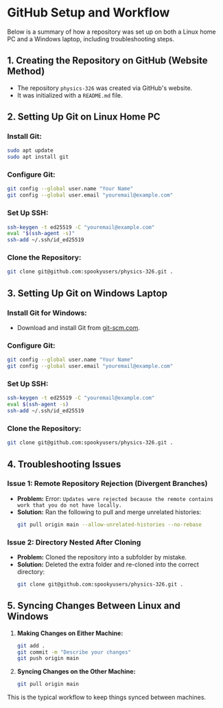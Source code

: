 
# GitHub Setup and Workflow

Below is a summary of how a repository was set up on both a Linux home PC and a Windows laptop, including troubleshooting steps.

## 1. Creating the Repository on GitHub (Website Method)
- The repository `physics-326` was created via GitHub's website.
- It was initialized with a `README.md` file.

## 2. Setting Up Git on Linux Home PC
### Install Git:
```bash
sudo apt update
sudo apt install git
```

### Configure Git:
```bash
git config --global user.name "Your Name"
git config --global user.email "youremail@example.com"
```

### Set Up SSH:
```bash
ssh-keygen -t ed25519 -C "youremail@example.com"
eval "$(ssh-agent -s)"
ssh-add ~/.ssh/id_ed25519
```

### Clone the Repository:
```bash
git clone git@github.com:spookyusers/physics-326.git .
```

## 3. Setting Up Git on Windows Laptop
### Install Git for Windows:
- Download and install Git from [git-scm.com](https://git-scm.com/download/win).

### Configure Git:
```bash
git config --global user.name "Your Name"
git config --global user.email "youremail@example.com"
```

### Set Up SSH:
```bash
ssh-keygen -t ed25519 -C "youremail@example.com"
eval $(ssh-agent -s)
ssh-add ~/.ssh/id_ed25519
```

### Clone the Repository:
```bash
git clone git@github.com:spookyusers/physics-326.git .
```

## 4. Troubleshooting Issues

### Issue 1: Remote Repository Rejection (Divergent Branches)
- **Problem:** Error: `Updates were rejected because the remote contains work that you do not have locally.`
- **Solution:** Ran the following to pull and merge unrelated histories:
  ```bash
  git pull origin main --allow-unrelated-histories --no-rebase
  ```

### Issue 2: Directory Nested After Cloning
- **Problem:** Cloned the repository into a subfolder by mistake.
- **Solution:** Deleted the extra folder and re-cloned into the correct directory:
  ```bash
  git clone git@github.com:spookyusers/physics-326.git .
  ```

## 5. Syncing Changes Between Linux and Windows

1. **Making Changes on Either Machine:**
    ```bash
    git add .
    git commit -m "Describe your changes"
    git push origin main
    ```

2. **Syncing Changes on the Other Machine:**
    ```bash
    git pull origin main
    ```

This is the typical workflow to keep things synced between machines.

